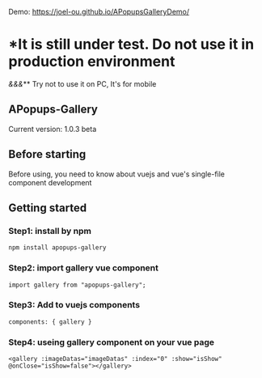Demo: https://joel-ou.github.io/APopupsGalleryDemo/

# *It is still under test. Do not use it in production environment
*&&&*** Try not to use it on PC, It's for mobile

## APopups-Gallery
Current version: 1.0.3 beta

## Before starting
Before using, you need to know about vuejs and vue's single-file component development
<p></p>

## Getting started
### Step1: install by npm
`npm install apopups-gallery`

### Step2: import gallery vue component
`import gallery from "apopups-gallery";`

### Step3: Add to vuejs components
`components: { gallery }`

### Step4: useing gallery component on your vue page
`<gallery :imageDatas="imageDatas" :index="0" :show="isShow" @onClose="isShow=false"></gallery>`
